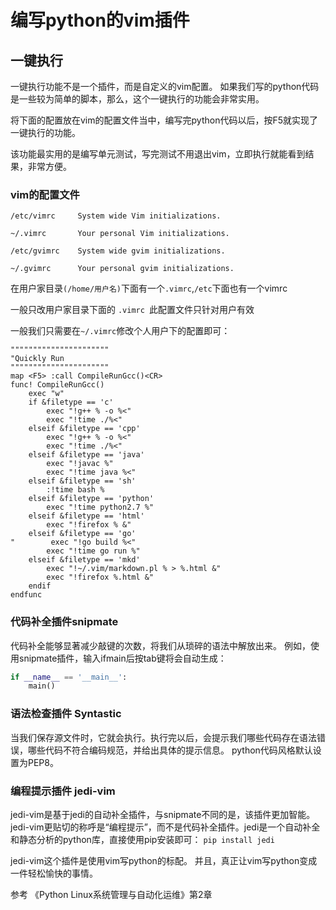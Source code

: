 # 编写python的vim插件

## 一键执行
一键执行功能不是一个插件，而是自定义的vim配置。
如果我们写的python代码是一些较为简单的脚本，那么，这个一键执行的功能会非常实用。

将下面的配置放在vim的配置文件当中，编写完python代码以后，按F5就实现了一键执行的功能。

该功能最实用的是编写单元测试，写完测试不用退出vim，立即执行就能看到结果，非常方便。

### vim的配置文件
```
/etc/vimrc     System wide Vim initializations.

~/.vimrc       Your personal Vim initializations.

/etc/gvimrc    System wide gvim initializations.

~/.gvimrc      Your personal gvim initializations.
```

在用户家目录`(/home/用户名)`下面有一个`.vimrc`,`/etc`下面也有一个vimrc

一般只改用户家目录下面的 `.vimrc `此配置文件只针对用户有效

一般我们只需要在`~/.vimrc`修改个人用户下的配置即可：
```
""""""""""""""""""""""
"Quickly Run
""""""""""""""""""""""
map <F5> :call CompileRunGcc()<CR>
func! CompileRunGcc()
    exec "w"
    if &filetype == 'c'
        exec "!g++ % -o %<"
        exec "!time ./%<"
    elseif &filetype == 'cpp'
        exec "!g++ % -o %<"
        exec "!time ./%<"
    elseif &filetype == 'java'
        exec "!javac %"
        exec "!time java %<"
    elseif &filetype == 'sh'
        :!time bash %
    elseif &filetype == 'python'
        exec "!time python2.7 %"
    elseif &filetype == 'html'
        exec "!firefox % &"
    elseif &filetype == 'go'
"        exec "!go build %<"
        exec "!time go run %"
    elseif &filetype == 'mkd'
        exec "!~/.vim/markdown.pl % > %.html &"
        exec "!firefox %.html &"
    endif
endfunc
```

### 代码补全插件snipmate
代码补全能够显著减少敲键的次数，将我们从琐碎的语法中解放出来。
例如，使用snipmate插件，输入ifmain后按tab键将会自动生成：

```python
if __name__ == '__main__':
    main()
```


### 语法检查插件 Syntastic
当我们保存源文件时，它就会执行。执行完以后，会提示我们哪些代码存在语法错误，哪些代码不符合编码规范，并给出具体的提示信息。
python代码风格默认设置为PEP8。

### 编程提示插件 jedi-vim
jedi-vim是基于jedi的自动补全插件，与snipmate不同的是，该插件更加智能。jedi-vim更贴切的称呼是“编程提示”，而不是代码补全插件。jedi是一个自动补全和静态分析的python库，直接使用pip安装即可：
 `pip install jedi`

jedi-vim这个插件是使用vim写python的标配。
并且，真正让vim写python变成一件轻松愉快的事情。

参考
《Python Linux系统管理与自动化运维》第2章
